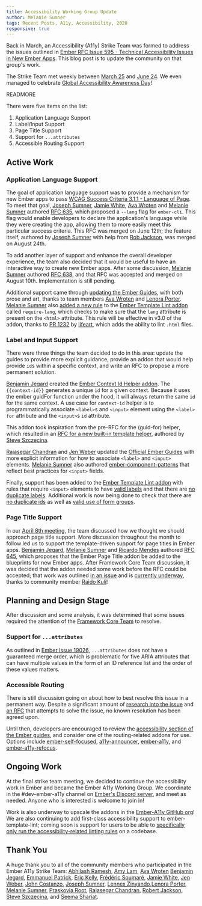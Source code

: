 ```yaml
---
title: Accessibility Working Group Update
author: Melanie Sumner
tags: Recent Posts, A11y, Accessibility, 2020
responsive: true
---
```


Back in March, an Accessibility (A11y) Strike Team was formed to address the issues outlined in [Ember RFC Issue 595 - Technical Accessibility Issues in New Ember Apps](https://github.com/emberjs/rfcs/issues/595). This blog post is to update the community on that group's work.

The Strike Team met weekly between [March 25](https://github.com/ember-a11y/core-notes/blob/ember-a11y/ember-a11y/2020-03/march-25.md) and [June 24](https://github.com/ember-a11y/core-notes/blob/ember-a11y/ember-a11y/2020-06/june-24.md). We even managed to celebrate [Global Accessibility Awareness Day](https://blog.emberjs.com/2020/05/21/global-accessibility-awareness-day.html)!

READMORE

There were five items on the list: 

1. Application Language Support
2. Label/Input Support
3. Page Title Support
4. Support for `...attributes`
5. Accessible Routing Support

## Active Work 

### Application Language Support

<!-- alex ignore easy -->

The goal of application language support was to provide a mechanism for new Ember apps to pass [WCAG Success Criteria 3.1.1 - Language of Page](https://www.w3.org/TR/WCAG21/#language-of-page). To meet that goal, [Joseph Sumner](https://github.com/josephdsumner), [Jamie White](https://github.com/jgwhite), [Ava Wroten](https://github.com/hergaiety) and [Melanie Sumner](https://github.com/melsumner) authored [RFC 635](https://emberjs.github.io/rfcs/0635-ember-new-lang.html), which proposed a `--lang` flag for `ember-cli`. This flag would enable developers to declare the application's language while they were creating the app, allowing them to more easily meet this particular success criteria. This RFC was merged on June 12th; the feature itself, authored by [Joseph Sumner](https://github.com/josephdsumner) with help from [Rob Jackson](https://github.com/rwjblue), was merged on August 24th.

To add another layer of support and enhance the overall developer experience, the team also decided that it would be useful to have an interactive way to create new Ember apps. After some discussion, [Melanie Sumner](https://github.com/melsumner) authored [RFC 638](https://emberjs.github.io/rfcs/0638-interactive-app-creation.html), and that RFC was accepted and merged on August 10th. Implementation is still pending.

Additional support came through [updating the Ember Guides](https://guides.emberjs.com/release/accessibility/application-considerations/#toc_lang-attribute), with both prose and art, thanks to team members [Ava Wroten](https://github.com/hergaiety) and [Lenora Porter](https://github.com/lenoraporter). [Melanie Sumner](https://github.com/melsumner) also [added a new rule](https://github.com/ember-template-lint/ember-template-lint/pull/1386) to the [Ember Template Lint addon](https://github.com/ember-template-lint/ember-template-lint) called `require-lang`, which checks to make sure that the `lang` attribute is present on the `<html>` attribute. This rule will be effective in v3.0 of the addon, thanks to [PR 1232](https://github.com/ember-template-lint/ember-template-lint/pull/1232) by [lifeart](https://github.com/lifeart), which adds the ability to lint `.html` files.   

### Label and Input Support

There were three things the team decided to do in this area: update the guides to provide more explicit guidance, provide an addon that would help provide `id`s within a specific context, and write an RFC to propose a more permanent solution. 

[Benjamin Jegard](https://github.com/kamikillerto) created the [Ember Context Id Helper addon](https://github.com/KamiKillertO/ember-context-id-helper). The `{{context-id}}` generates a unique `id` for a given context. Because it uses the ember guidFor function under the hood, it will always return the same `id` for the same context. A use case for `context-id` helper is to programmatically associate `<label>`s and `<input>` element using the `<label>` `for` attribute and the `<input>`s `id` attribute. 

This addon took inspiration from the pre-RFC for the (guid-for) helper, which resulted in an [RFC for a new built-in template helper](https://github.com/steveszc/rfcs/blob/id-helper/text/0000-id-helper.md), authored by [Steve Szczecina](https://github.com/steveszc). 

[Rajasegar Chandran](https://github.com/rajasegar) and [Jen Weber](https://github.com/jenweber) updated the [Official Ember Guides](https://guides.emberjs.com/release/components/built-in-components/#toc_ways-to-associate-labels-and-inputs) with more explicit information for how to associate `<label>` and `<input>` elements. [Melanie Sumner](https://github.com/melsumner) also authored [ember-component-patterns](https://emberjs-1.gitbook.io/ember-component-patterns/form-components/input) that reflect best practices for `<input>` fields.

Finally, support has been added to the [Ember Template Lint addon](https://github.com/ember-template-lint/ember-template-lint) with rules that require `<input>` elements to have [valid labels](https://github.com/ember-template-lint/ember-template-lint/pull/1105) and that there are [no duplicate labels](https://github.com/ember-template-lint/ember-template-lint/pull/1439). Additional work is now being done to check that there are [no duplicate ids](https://github.com/ember-template-lint/ember-template-lint/pull/1187) as well as [valid use of form groups](https://github.com/ember-template-lint/ember-template-lint/pull/1367).

### Page Title Support

In our [April 8th meeting](https://github.com/ember-a11y/core-notes/blob/ember-a11y/ember-a11y/2020-04/april-08.md), the team discussed how we thought we should approach page title support. More discussion throughout the month to follow led us to support the template-driven support for page titles in Ember apps. [Benjamin Jegard](https://github.com/kamikillerto), [Melanie Sumner](https://github.com/melsumner) and [Ricardo Mendes](https://github.com/locks) authored [RFC 645](https://github.com/emberjs/rfcs/pull/645), which proposes that the Ember Page Title addon be added to the blueprints for new Ember apps. After Framework Core Team discussion, it was decided that the addon needed some work before the RFC could be accepted; that work was outlined [in an issue](https://github.com/adopted-ember-addons/ember-page-title/issues/167) and is [currently underway](https://github.com/adopted-ember-addons/ember-page-title/pull/168), thanks to community member [Raido Kuli](https://github.com/raido)!


## Planning and Design Stage

After discussion and some analysis, it was determined that some issues required the attention of the [Framework Core Team](https://emberjs.com/teams/) to resolve. 

### Support for `...attributes`

As outlined in [Ember Issue 19026](https://github.com/emberjs/ember.js/issues/19026), `...attributes` does not have a guaranteed merge order, which is problematic for five ARIA attributes that can have multiple values in the form of an ID reference list and the order of these values matters.

### Accessible Routing

There is still discussion going on about how to best resolve this issue in a permanent way. Despite a significant amount of [research into the issue](https://github.com/MelSumner/ember-a11y-roadmap/tree/master/rfc-research/router) and [an RFC](https://github.com/emberjs/rfcs/pull/433) that attempts to solve the issue, no known resolution has been agreed upon. 

Until then, developers are encouraged to review the [accessibility section of the Ember guides](https://guides.emberjs.com/release/accessibility/application-considerations/), and consider one of the routing-related addons for use. Options include [ember-self-focused](https://github.com/linkedin/self-focused/tree/master/packages/ember-self-focused), [a11y-announcer](https://github.com/ember-a11y/a11y-announcer), [ember-a11y](https://github.com/ember-a11y/ember-a11y), and [ember-a11y-refocus](https://github.com/ember-a11y/ember-a11y-refocus).

## Ongoing Work

At the final strike team meeting, we decided to continue the accessibility work in Ember and became the Ember A11y Working Group. We coordinate in the #dev-ember-a11y channel on [Ember's Discord server](https://discord.gg/emberjs), and meet as needed. Anyone who is interested is welcome to join in!

Work is also underway to upscale the addons in the [Ember-A11y GitHub org](https://github.com/ember-a11y)! We are also continuing to add first-class accessibility support to ember-template-lint; coming soon is support for users to be able to [specifically only run the accessibility-related linting rules](https://github.com/ember-template-lint/ember-template-lint/pull/1443) on a codebase.

## Thank You

A huge thank you to all of the community members who participated in the Ember A11y Strike Team: [Abhilash Ramesh](https://github.com/abhilashlr), [Amy Lam](https://github.com/amyrlam), [Ava Wroten](https://github.com/hergaiety) [Benjamin Jegard](https://github.com/kamikillerto), [Emmanuel Patrick](https://github.com/the-bionic), [Eric Kelly](https://github.com/HeroicEric), [Frédéric Soumaré](https://github.com/hakilebara), [Jamie White](https://github.com/jgwhite), [Jen Weber](https://github.com/jenweber), [John Costanzo](https://github.com/jrock2004), [Joseph Sumner](https://github.com/josephdsumner), [Lennex Zinyando](https://github.com/zinyando),[Lenora Porter](https://github.com/lenoraporter), [Melanie Sumner](https://github.com/melsumner), [Praskovia Root](https://github.com/praskovia-root), [Rajasegar Chandran](https://github.com/rajasegar), [Robert Jackson](https://github.com/rwjblue), [Steve Szczecina](https://github.com/steveszc), and [Seema Shariat](https://github.com/seemajune). 
